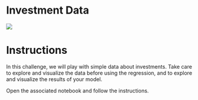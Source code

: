 # Investment Data

![](https://images.unsplash.com/photo-1559526324-593bc073d938?ixlib=rb-1.2.1&ixid=eyJhcHBfaWQiOjEyMDd9&auto=format&fit=crop&w=1050&q=80)

# Instructions

In this challenge, we will play with simple data about investments. Take care to explore and visualize the data before using the regression, and to explore and visualize the results of your model.

Open the associated notebook and follow the instructions.